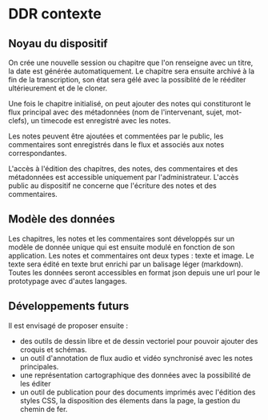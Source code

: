 # DDR contexte

## Noyau du dispositif

On crée une nouvelle session ou chapitre que l'on renseigne avec un titre, la date est générée automatiquement. Le chapitre sera ensuite archivé à la fin de la transcription, son état sera gélé avec la possiblité de le rééditer ultérieurement et de le cloner.

Une fois le chapitre initialisé, on peut ajouter des notes qui constituront le flux principal avec des métadonnées (nom de l'intervenant, sujet, mot-clefs), un timecode est enregistré avec les notes.

Les notes peuvent être ajoutées et commentées par le public, les commentaires sont enregistrés dans le flux et associés aux notes correspondantes. 

L'accès à l'édition des chapitres, des notes, des commentaires et des métadonnées est accessible uniquement par l'administrateur.
L'accès public au dispositif ne concerne que l'écriture des notes et des commentaires.

## Modèle des données

Les chapitres, les notes et les commentaires sont développés sur un modèle de donnée unique qui est ensuite modulé en fonction de son application. Les notes et commentaires ont deux types : texte et image. 
Le texte sera édité en texte brut enrichi par un balisage léger (markdown).
Toutes les données seront accessibles en format json depuis une url pour le prototypage avec d'autes langages.

## Développements futurs

Il est envisagé de proposer ensuite :
- des outils de dessin libre et de dessin vectoriel pour pouvoir ajouter des croquis et schémas.
- un outil d'annotation de flux audio et vidéo synchronisé avec les notes principales.
- une représentation cartographique des données avec la possibilité de les éditer
- un outil de publication pour des documents imprimés avec l'édition des styles CSS, la disposition des élements dans la page, la gestion du chemin de fer.
